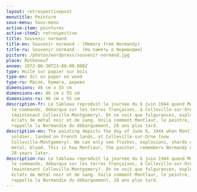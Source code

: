```yaml
---
layout: retrospectivepost
menutitle: Peinture
sous-menu: Sous-menu
active-item: peintures
active-item2: retrospective
title: Souvenir normand
title-en: Souvenir normand - (Memory from Normandy)
title-ru: Souvenir normand - (На память о Нормандии)
picture: /photos/wordpress/souvenir-normand.jpg
place: Rothéneuf
annee: 1972-06-30T23:00:00.000Z
type: Huile sur papier sur bois
type-en: Oil on paper on wood
type-ru: Масло, бумага, дерево
dimensions: 46 cm x 55 cm
dimensions-en: 46 cm x 55 cm
dimensions-ru: 46 см x 55 см
description-fr: Le tableau reproduit la journée du 6 juin 1944 quand Montlaur,
  le commando, débarqua sur les terres françaises, à Colleville-sur-Orne
  (maintenant Colleville-Montgomery). On ne voit que fulgurances, explosions,
  éclats de métal noir et de sang. Voilà comment Montlaur, le peintre, se
  rappelle la Normandie du débarquement, 28 ans plus tard.
description-en: The painting depicts the day of June 6, 1944 when Montlaur, the
  soldier, landed on French lands, at Colleville-sur-Orne (now
  Colleville-Montgomery). We can only see flashes, explosions, shards of black
  metal, blood. This is how Montlaur, the painter, remembers Normandy on D-Day,
  28 years later.
description-ru: Le tableau reproduit la journée du 6 juin 1944 quand Montlaur,
  le commando, débarqua sur les terres françaises, à Colleville-sur-Orne
  (maintenant Colleville-Montgomery). On ne voit que fulgurances, explosions,
  éclats de métal noir et de sang. Voilà comment Montlaur, le peintre, se
  rappelle la Normandie du débarquement, 28 ans plus tard.
---
```

